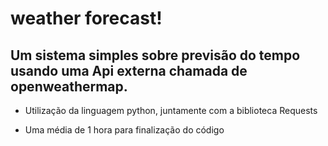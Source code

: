 # weather forecast!

## Um sistema simples sobre previsão do tempo usando uma Api externa chamada de openweathermap. 
- Utilização da linguagem python, juntamente com a biblioteca Requests

- Uma média de 1 hora para finalização do código
